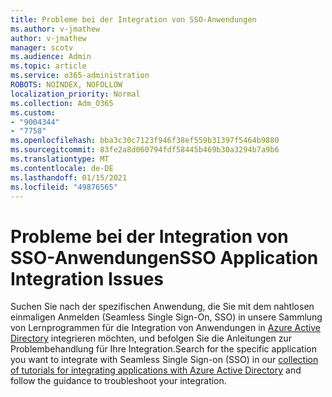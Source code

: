 ```yaml
---
title: Probleme bei der Integration von SSO-Anwendungen
ms.author: v-jmathew
author: v-jmathew
manager: scotv
ms.audience: Admin
ms.topic: article
ms.service: o365-administration
ROBOTS: NOINDEX, NOFOLLOW
localization_priority: Normal
ms.collection: Adm_O365
ms.custom:
- "9004344"
- "7758"
ms.openlocfilehash: bba3c30c7123f946f38ef559b31397f5464b9880
ms.sourcegitcommit: 83fe2a8d060794fdf58445b469b30a3294b7a9b6
ms.translationtype: MT
ms.contentlocale: de-DE
ms.lasthandoff: 01/15/2021
ms.locfileid: "49876565"
---
```

# <a name="sso-application-integration-issues"></a><span data-ttu-id="a7719-102">Probleme bei der Integration von SSO-Anwendungen</span><span class="sxs-lookup"><span data-stu-id="a7719-102">SSO Application Integration Issues</span></span>

<span data-ttu-id="a7719-103">Suchen Sie nach der spezifischen Anwendung, die Sie mit dem nahtlosen einmaligen Anmelden (Seamless Single Sign-On, SSO) in unsere Sammlung von Lernprogrammen für die Integration von Anwendungen in [Azure Active Directory](https://docs.microsoft.com/azure/active-directory/saas-apps/tutorial-list) integrieren möchten, und befolgen Sie die Anleitungen zur Problembehandlung für Ihre Integration.</span><span class="sxs-lookup"><span data-stu-id="a7719-103">Search for the specific application you want to integrate with Seamless Single Sign-on (SSO) in our [collection of tutorials for integrating applications with Azure Active Directory](https://docs.microsoft.com/azure/active-directory/saas-apps/tutorial-list) and follow the guidance to troubleshoot your integration.</span></span>
